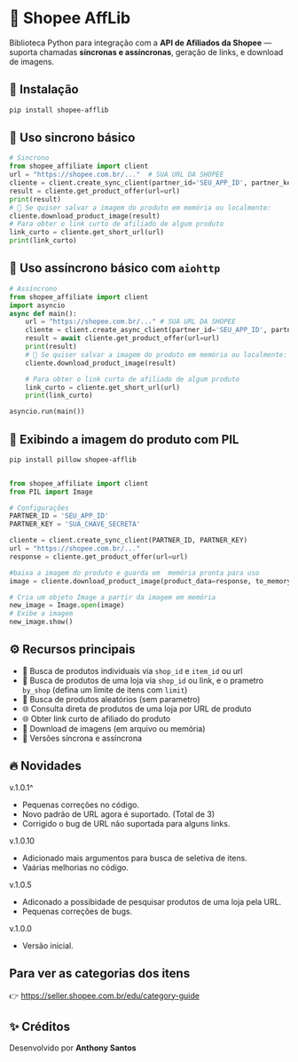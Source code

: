 # 🛒 Shopee AffLib

Biblioteca Python para integração com a **API de Afiliados da Shopee** —
suporta chamadas **síncronas e assíncronas**, geração de links, e download de imagens.

## 🚀 Instalação

```bash
pip install shopee-afflib
```

## 🧩 Uso sincrono básico

```python
# Sincrono
from shopee_affiliate import client
url = "https://shopee.com.br/..."  # SUA URL DA SHOPEE 
cliente = client.create_sync_client(partner_id='SEU_APP_ID', partner_key='SUA_CHAVE_SECRETA')
result = cliente.get_product_offer(url=url)
print(result)
# 💽 Se quiser salvar a imagem do produto em memória ou localmente:
cliente.download_product_image(result)
# Para obter o link curto de afiliado de algum produto
link_curto = cliente.get_short_url(url)
print(link_curto)
```

## 🧩 Uso assíncrono básico com `aiohttp`


```python
# Assíncrono
from shopee_affiliate import client
import asyncio
async def main():
    url = "https://shopee.com.br/..." # SUA URL DA SHOPEE 
    cliente = client.create_async_client(partner_id='SEU_APP_ID', partner_key='SUA_CHAVE_SECRETA')
    result = await cliente.get_product_offer(url=url)
    print(result)
    # 💽 Se quiser salvar a imagem do produto em memória ou localmente:
    cliente.download_product_image(result)

    # Para obter o link curto de afiliado de algum produto
    link_curto = cliente.get_short_url(url)
    print(link_curto)

asyncio.run(main())
```

## 🧩 Exibindo a imagem do produto com PIL
```bash
pip install pillow shopee-afflib
```
```python

from shopee_affiliate import client
from PIL import Image

# Configurações
PARTNER_ID = 'SEU_APP_ID'
PARTNER_KEY = 'SUA_CHAVE_SECRETA' 

cliente = client.create_sync_client(PARTNER_ID, PARTNER_KEY)
url = "https://shopee.com.br/..."
response = cliente.get_product_offer(url=url)

#baixa a imagem do produto e guarda em  memória pronta para uso
image = cliente.download_product_image(product_data=response, to_memory=True)

# Cria um objeto Image a partir da imagem em memória
new_image = Image.open(image)
# Exibe a imagem
new_image.show()
```

## ⚙️ Recursos principais

- 🔗 Busca de produtos individuais via `shop_id` e `item_id` ou url
- 🔗 Busca de produtos de uma loja via `shop_id` ou link, e o prametro `by_shop` (defina um limite de itens com `limit`)
- 🔗 Busca de produtos aleatórios (sem parametro)
- 🌐 Consulta direta de produtos de uma loja por URL de produto
- 🌐 Obter link curto de afiliado do produto 
- 💾 Download de imagens (em arquivo ou memória)
- 🧠 Versões síncrona e assíncrona

## 🔥 Novidades
v.1.0.1^ 
- Pequenas correções no código.
- Novo padrão de URL agora é suportado. (Total de 3)
- Corrigido o bug de URL não suportada para alguns links.

v.1.0.10
- Adicionado mais argumentos para busca de seletiva de itens.
- Vaárias melhorias no código.

v.1.0.5
- Adiconado a possibidade de pesquisar produtos de uma loja pela URL.
- Pequenas correções de bugs.

v.1.0.0
- Versão inicial.

## Para ver as categorias dos itens 
👉 https://seller.shopee.com.br/edu/category-guide

## ✨ Créditos
Desenvolvido por **Anthony Santos**
